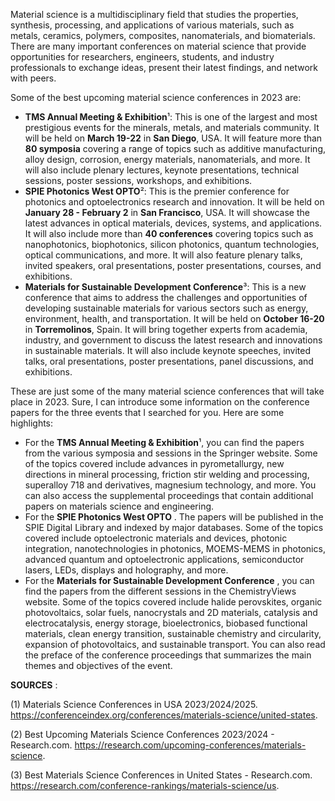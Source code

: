 Material science is a multidisciplinary field that studies the properties, synthesis, processing, and applications of various materials, such as metals, ceramics, polymers, composites, nanomaterials, and biomaterials. There are many important conferences on material science that provide opportunities for researchers, engineers, students, and industry professionals to exchange ideas, present their latest findings, and network with peers.

Some of the best upcoming material science conferences in 2023 are:

- **TMS Annual Meeting & Exhibition**¹: This is one of the largest and most prestigious events for the minerals, metals, and materials community. It will be held on **March 19-22** in **San Diego**, USA. It will feature more than **80 symposia** covering a range of topics such as additive manufacturing, alloy design, corrosion, energy materials, nanomaterials, and more. It will also include plenary lectures, keynote presentations, technical sessions, poster sessions, workshops, and exhibitions.
- **SPIE Photonics West OPTO**²: This is the premier conference for photonics and optoelectronics research and innovation. It will be held on **January 28 - February 2** in **San Francisco**, USA. It will showcase the latest advances in optical materials, devices, systems, and applications. It will also include more than **40 conferences** covering topics such as nanophotonics, biophotonics, silicon photonics, quantum technologies, optical communications, and more. It will also feature plenary talks, invited speakers, oral presentations, poster presentations, courses, and exhibitions.
- **Materials for Sustainable Development Conference**³: This is a new conference that aims to address the challenges and opportunities of developing sustainable materials for various sectors such as energy, environment, health, and transportation. It will be held on **October 16-20** in **Torremolinos**, Spain. It will bring together experts from academia, industry, and government to discuss the latest research and innovations in sustainable materials. It will also include keynote speeches, invited talks, oral presentations, poster presentations, panel discussions, and exhibitions.

These are just some of the many material science conferences that will take place in 2023.
Sure, I can introduce some information on the conference papers for the three events that I searched for you. Here are some highlights:

- For the **TMS Annual Meeting & Exhibition**¹, you can find the papers from the various symposia and sessions in the Springer website. Some of the topics covered include advances in pyrometallurgy, new directions in mineral processing, friction stir welding and processing, superalloy 718 and derivatives, magnesium technology, and more. You can also access the supplemental proceedings that contain additional papers on materials science and engineering.
- For the **SPIE Photonics West OPTO** . The papers will be published in the SPIE Digital Library and indexed by major databases. Some of the topics covered include optoelectronic materials and devices, photonic integration, nanotechnologies in photonics, MOEMS-MEMS in photonics, advanced quantum and optoelectronic applications, semiconductor lasers, LEDs, displays and holography, and more. 
- For the **Materials for Sustainable Development Conference** , you can find the papers from the different sessions in the ChemistryViews website. Some of the topics covered include halide perovskites, organic photovoltaics, solar fuels, nanocrystals and 2D materials, catalysis and electrocatalysis, energy storage, bioelectronics, biobased functional materials, clean energy transition, sustainable chemistry and circularity, expansion of photovoltaics, and sustainable transport. You can also read the preface of the conference proceedings that summarizes the main themes and objectives of the event.

**SOURCES** :

(1) Materials Science Conferences in USA 2023/2024/2025. https://conferenceindex.org/conferences/materials-science/united-states.

(2) Best Upcoming Materials Science Conferences 2023/2024 - Research.com. https://research.com/upcoming-conferences/materials-science.

(3) Best Materials Science Conferences in United States - Research.com. https://research.com/conference-rankings/materials-science/us.
